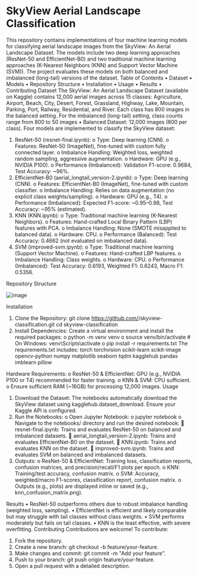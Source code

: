 # SkyView Aerial Landscape Classification

This repository contains implementations of four machine learning models for classifying aerial landscape images from the SkyView: An Aerial Landscape Dataset. The models include two deep learning approaches (ResNet-50 and EfficientNet-B0) and two traditional machine learning approaches (K-Nearest Neighbors (KNN) and Support Vector Machine (SVM)). The project evaluates these models on both balanced and imbalanced (long-tail) versions of the dataset.
Table of Contents
•	Dataset
•	Models
•	Repository Structure
•	Installation
•	Usage
•	Results
•	Contributing
Dataset
The SkyView: An Aerial Landscape Dataset (available on Kaggle) contains 12,000 aerial images across 15 classes: Agriculture, Airport, Beach, City, Desert, Forest, Grassland, Highway, Lake, Mountain, Parking, Port, Railway, Residential, and River. Each class has 800 images in the balanced setting. For the imbalanced (long-tail) setting, class counts range from 800 to 50 images 
•	Balanced Dataset: 12,000 images (800 per class).
Four models are implemented to classify the SkyView dataset:
1.	ResNet-50 (resnet-final.ipynb):
o	Type: Deep learning (CNN).
o	Features: ResNet-50 (ImageNet), fine-tuned with custom fully connected layer.
o	Imbalance Handling: Weighted loss, weighted random sampling, aggressive augmentation.
o	Hardware: GPU (e.g., NVIDIA P100).
o	Performance (Imbalanced): Validation F1-score: 0.9684, Test Accuracy: ~96%.
2.	EfficientNet-B0 (aerial_longtail_version-2.ipynb):
o	Type: Deep learning (CNN).
o	Features: EfficientNet-B0 (ImageNet), fine-tuned with custom classifier.
o	Imbalance Handling: Relies on data augmentation (no explicit class weights/sampling).
o	Hardware: GPU (e.g., T4).
o	Performance (Imbalanced): Expected F1-score: ~0.95–0.98, Test Accuracy: ~95% (estimated).
3.	KNN (KNN.ipynb):
o	Type: Traditional machine learning (K-Nearest Neighbors).
o	Features: Hand-crafted Local Binary Pattern (LBP) features with PCA.
o	Imbalance Handling: None (SMOTE misapplied to balanced data).
o	Hardware: CPU.
o	Performance (Balanced): Test Accuracy: 0.4662 (not evaluated on imbalanced data).
4.	SVM (improved-svm.ipynb):
o	Type: Traditional machine learning (Support Vector Machine).
o	Features: Hand-crafted LBP features.
o	Imbalance Handling: Class weights.
o	Hardware: CPU.
o	Performance (Imbalanced): Test Accuracy: 0.6193, Weighted F1: 0.6243, Macro F1: 0.5356.

Repository Structure

![image](https://github.com/user-attachments/assets/8d683e45-e17b-4aee-a7a5-0b48bf299c15)


Installation
1.	Clone the Repository:
git clone https://github.com/<your-username>/skyview-classification.git
cd skyview-classification
2.	Install Dependencies:
Create a virtual environment and install the required packages:
o	python -m venv venv
o	source venv/bin/activate  # On Windows: venv\\Scripts\\activate
o	pip install -r requirements.txt
The requirements.txt includes:
torch
torchvision
scikit-learn
scikit-image
opencv-python
numpy
matplotlib
seaborn
tqdm
kagglehub
pandas
imblearn
pillow

Hardware Requirements:
o	ResNet-50 & EfficientNet: GPU (e.g., NVIDIA P100 or T4) recommended for faster training.
o	KNN & SVM: CPU sufficient.
o	Ensure sufficient RAM (~16GB) for processing 12,000 images.
Usage
1.	Download the Dataset:
The notebooks automatically download the SkyView dataset using kagglehub.dataset_download. Ensure your Kaggle API is configured.
2.	Run the Notebooks:
o	Open Jupyter Notebook:
o	jupyter notebook
o	Navigate to the notebooks/ directory and run the desired notebook:
	resnet-final.ipynb: Trains and evaluates ResNet-50 on balanced and imbalanced datasets.
	aerial_longtail_version-2.ipynb: Trains and evaluates EfficientNet-B0 on the dataset.
	KNN.ipynb: Trains and evaluates KNN on the dataset.
	improved-svm.ipynb: Trains and evaluates SVM on balanced and imbalanced datasets.
3.	Outputs:
o	ResNet-50 & EfficientNet: Training loss, classification reports, confusion matrices, and precision/recall/F1 plots per epoch.
o	KNN: Training/test accuracy, confusion matrix.
o	SVM: Accuracy, weighted/macro F1-scores, classification report, confusion matrix.
o	Outputs (e.g., plots) are displayed inline or saved (e.g., knn_confusion_matrix.png).

Results
•	ResNet-50 outperforms others due to robust imbalance handling (weighted loss, sampling).
•	EfficientNet is efficient and likely comparable but may struggle with tail classes without class weights.
•	SVM performs moderately but fails on tail classes.
•	KNN is the least effective, with severe overfitting.
Contributing
Contributions are welcome! To contribute:
1.	Fork the repository.
2.	Create a new branch: git checkout -b feature/your-feature.
3.	Make changes and commit: git commit -m "Add your feature".
4.	Push to your branch: git push origin feature/your-feature.
5.	Open a pull request with a detailed description.
